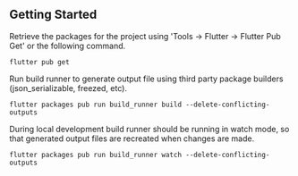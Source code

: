## Getting Started

Retrieve the packages for the project using 'Tools -> Flutter -> Flutter Pub Get' or the following command.
```
flutter pub get
```

Run build runner to generate output file using third party package builders (json_serializable,
freezed, etc).

```
flutter packages pub run build_runner build --delete-conflicting-outputs
```

During local development build runner should be running in watch mode, so that generated output
files are recreated when changes are made.

```
flutter packages pub run build_runner watch --delete-conflicting-outputs
```
